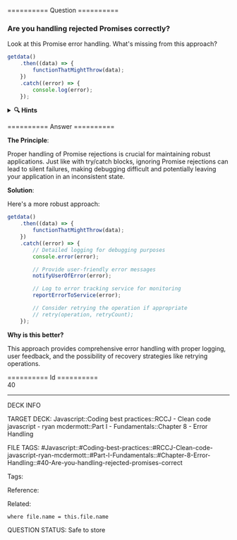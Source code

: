 ========== Question ==========  

### Are you handling rejected Promises correctly?

Look at this Promise error handling. What's missing from this approach?

```javascript
getdata()
    .then((data) => {
        functionThatMightThrow(data);
    })
    .catch((error) => {
        console.log(error);
    });
```

<details><summary><b>🔍 Hints</b></summary>

<b>Think about</b>:

-   Is just logging enough for production code?

-   What happens after the error is caught?

-   How would you handle temporary failures?

-   What information do users receive?

</details>  

========== Answer ==========  

**The Principle**:

Proper handling of Promise rejections is crucial for maintaining robust applications. Just like with try/catch blocks, ignoring Promise rejections can lead to silent failures, making debugging difficult and potentially leaving your application in an inconsistent state.

**Solution**:

Here's a more robust approach:

```javascript
getdata()
    .then((data) => {
        functionThatMightThrow(data);
    })
    .catch((error) => {
        // Detailed logging for debugging purposes
        console.error(error);

        // Provide user-friendly error messages
        notifyUserOfError(error);

        // Log to error tracking service for monitoring
        reportErrorToService(error);

        // Consider retrying the operation if appropriate
        // retry(operation, retryCount);
    });
```

**Why is this better?**

This approach provides comprehensive error handling with proper logging, user feedback, and the possibility of recovery strategies like retrying operations.

========== Id ==========  
40

---

DECK INFO

TARGET DECK: Javascript::Coding best practices::RCCJ - Clean code javascript - ryan mcdermott::Part I - Fundamentals::Chapter 8 - Error Handling

FILE TAGS: #Javascript::#Coding-best-practices::#RCCJ-Clean-code-javascript-ryan-mcdermott::#Part-I-Fundamentals::#Chapter-8-Error-Handling::#40-Are-you-handling-rejected-promises-correct

Tags:

Reference:

Related:

```dataview
where file.name = this.file.name
```

QUESTION STATUS: Safe to store
